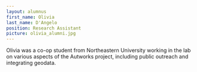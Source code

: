 ```yaml
---
layout: alumnus
first_name: Olivia 
last_name: D'Angelo
position: Research Assistant
picture: olivia_alumni.jpg 
---
```


Olivia was a co-op student from Northeastern University working in the lab on various aspects of the Autworks project, including public outreach and integrating geodata.
